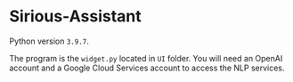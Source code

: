 # Sirious-Assistant 

Python version `3.9.7`. 

The program is the `widget.py` located in `UI` folder. You will need an OpenAI account and a Google Cloud Services account to access the NLP services. 

